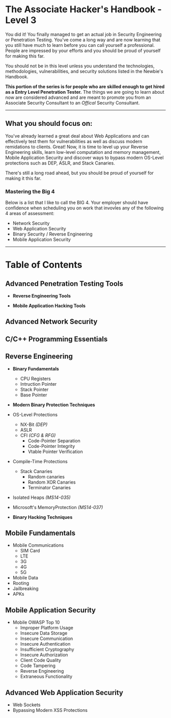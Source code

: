 # The Associate Hacker's Handbook - Level 3
You did it!  You finally managed to get an actual job in Security Engineering or Penetration Testing.  You've come a long way and are now learning that you still have much to learn before you can call yourself a professional.  People are impressed by your efforts and you should be proud of yourself for making this far.

You should not be in this level unless you understand the technologies, methodologies, vulnerabilities, and security solutions listed in the Newbie's Handbook.

**This portion of the series is for people who are skilled enough to get hired as a Entry Level Penetration Tester.**  The things we are going to learn about now are considered advanced and are meant to promote you from an Associate Security Consultant to an _Offical_ Security Consultant.

-------

## What you should focus on:
You've already learned a great deal about Web Applications and can effectively test them for vulnerabilities as well as discuss modern remidations to clients.  Great!  Now, it is time to level up your Reverse Engineering skills, learn low-level computation and memory management, Mobile Application Security and discover ways to bypass modern OS-Level protections such as DEP, ASLR, and Stack Canaries.

There's still a long road ahead, but you should be proud of yourself for making it this far.

### Mastering the Big 4
Below is a list that I like to call the BIG 4.  Your employer should have confidence when scheduling you on work that invovles any of the following 4 areas of assessment:
  * Network Security
  * Web Application Security
  * Binary Security / Reverse Engineering
  * Mobile Application Security
  
-------
# Table of Contents
## Advanced Penetration Testing Tools
 * **Reverse Engineering Tools**
 
 * **Mobile Application Hacking Tools**


## Advanced Network Security



## C/C++ Programming Essentials



## Reverse Engineering
 * **Binary Fundamentals**
   * CPU Registers
    * Intruction Pointer
    * Stack Pointer
    * Base Pointer
 
 * **Modern Binary Protection Techniques**
  * OS-Level Protections
    * NX-Bit _(DEP)_
    * ASLR
    * CFI _(CFG & RFG)_
      * Code-Pointer Separation
      * Code-Pointer Integrity
      * Vtable Pointer Verification
  * Compile-Time Protections
    * Stack Canaries
      * Random canaries
      * Random XOR Canaries
      * Terminator Canaries
  * Isolated Heaps _(MS14-035)_
  * Microsoft's MemoryProtection _(MS14-037)_
  
 * **Binary Hacking Techniques**
 


## Mobile Fundamentals
 * Mobile Communications
   * SIM Card
   * LTE
   * 3G
   * 4G
   * 5G
 * Mobile Data
 * Rooting
 * Jailbreaking
 * APKs


## Mobile Application Security
 * Mobile OWASP Top 10
   * Improper Platform Usage
   * Insecure Data Storage
   * Insecure Communication
   * Insecure Authentication
   * Insufficient Cryptography
   * Insecure Authorization
   * Client Code Quality
   * Code Tampering
   * Reverse Engineering
   * Extraneous Functionality

 

## Advanced Web Application Security
 * Web Sockets
 * Bypassing Modern XSS Protections
 
